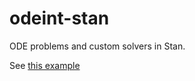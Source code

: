 # odeint-stan
ODE problems and custom solvers in Stan.

See [this example](https://jtimonen.github.io/odeint-stan/lv.html)

